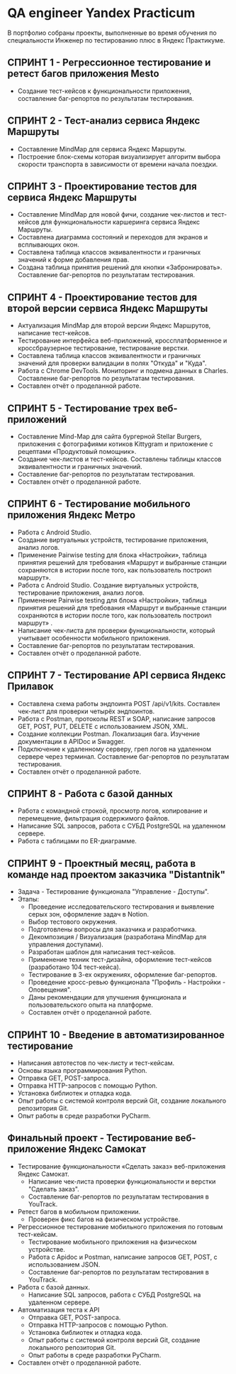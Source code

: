 # QA engineer Yandex Practicum

В портфолио собраны проекты, выполненные во время обучения по специальности Инженер по тестированию плюс в Яндекс Практикуме.

## СПРИНТ 1 - Регрессионное тестирование и ретест багов приложения Mesto

- Создание тест-кейсов к функциональности приложения, составление баг-репортов по результатам тестирования.

## СПРИНТ 2 - Тест-анализ сервиса Яндекс Маршруты

- Составление MindMap для сервиса Яндекс Маршруты.
- Построение блок-схемы которая визуализирует алгоритм выбора скорости транспорта в зависимости от времени начала поездки.

## СПРИНТ 3 - Проектирование тестов для сервиса Яндекс Маршруты

- Составление MindMap для новой фичи, создание чек-листов и тест-кейсов для функциональности каршеринга сервиса Яндекс Маршруты.
- Составлена диаграмма состояний и переходов для экранов и всплывающих окон.
- Составлена таблица классов эквивалентности и граничных значений к форме добавления прав.
- Создана таблица принятия решений для кнопки «Забронировать». Составление баг-репортов по результатам тестирования.

## СПРИНТ 4 - Проектирование тестов для второй версии сервиса Яндекс Маршруты

- Актуализация MindMap для второй версии Яндекс Маршрутов, написание тест-кейсов.
- Тестирование интерфейса веб-приложений, кроссплатформенное и кроссбраузерное тестирование, тестирование верстки.
- Составлена таблица классов эквивалентности и граничных значений для проверки валидации в полях "Откуда" и "Куда".
- Работа с Chrome DevTools. Мониторинг и подмена данных в Charles. Составление баг-репортов по результатам тестирования.
- Составлен отчёт о проделанной работе.

## СПРИНТ 5 - Тестирование трех веб-приложений

- Составление Mind-Map для сайта бургерной Stellar Burgers, приложения с фотографиями котиков Kittygram и приложение с рецептами «Продуктовый помощник».
- Создание чек-листов и тест-кейсов. Составлены таблицы классов эквивалентности и граничных значений.
- Составление баг-репортов по результатам тестирования.
- Составлен отчёт о проделанной работе.

## СПРИНТ 6 - Тестирование мобильного приложения Яндекс Метро

- Работа с Android Studio.
- Создание виртуальных устройств, тестирование приложения, анализ логов.
- Применение Pairwise testing для блока «Настройки», таблица принятия решений для требования «Маршрут и выбранные станции сохраняются в истории после того, как пользователь построил маршрут».
- Работа с Android Studio. Создание виртуальных устройств, тестирование приложения, анализ логов.
- Применение Pairwise testing для блока «Настройки», таблица принятия решений для требования «Маршрут и выбранные станции сохраняются в истории после того, как пользователь построил маршрут» .
- Написание чек-листа для проверки функциональности, который учитывает особенности мобильного приложения.
- Составление баг-репортов по результатам тестирования.
- Составлен отчёт о проделанной работе.

## СПРИНТ 7 - Тестирование API сервиса Яндекс Прилавок

- Составлена схема работы эндпоинта POST /api/v1/kits. Составлен чек-лист для проверки четырёх эндпоинтов.
- Работа с Postman, протоколы REST и SOAP, написание запросов  GET, POST, PUT, DELETE с использованием JSON, XML.
- Создание коллекции Postman. Локализация бага. Изучение документации в APIDoc и Swagger.
- Подключение к удаленному серверу, греп логов на удаленном сервере через терминал. Составление баг-репортов по результатам тестирования.
- Составлен отчёт о проделанной работе.

## СПРИНТ 8 - Работа с базой данных

- Работа с командной строкой, просмотр логов, копирование и перемещение, фильтрация содержимого файлов.
- Написание SQL запросов, работа с СУБД PostgreSQL на удаленном сервере.
- Работа с таблицами по ER-диаграмме.

## СПРИНТ 9 -  Проектный месяц, работа в команде над проектом заказчика "Distantnik"

- Задача - Тестирование функционала "Управление - Доступы".
- Этапы:
  - Проведение исследовательского тестирования и выявление серых зон, оформление задач в Notion.
  - Выбор тестового окружения.
  - Подготовлены вопросы для заказчика и разработчика.
  - Декомпозиция / Визуализация (разработана MindMap для управления доступами).
  - Разработан шаблон для написания тест-кейсов.
  - Применение техник тест-дизайна, оформление тест-кейсов (разработано 104 тест-кейса).
  - Тестирование в 3-ех окружениях, оформление баг-репортов.
  - Проведение кросс-ревью функционала "Профиль - Настройки - Оповещения".
  - Даны рекомендации для улучшения функционала и пользовательского опыта на платформе.
  - Составлен отчёт о проделанной работе.

## СПРИНТ 10 -  Введение в автоматизированное тестирование

- Написания автотестов по чек-листу и тест-кейсам.
- Основы языка программирования Python.
- Отправка GET, POST-запроса.
- Отправка HTTP-запросов с помощью Python.
- Установка библиотек и отладка кода.
- Опыт работы с системой контроля версий Git, создание локального репозитория Git.
- Опыт работы в среде разработки PyCharm.

## Финальный проект -  Тестирование веб-приложение Яндекс Самокат

- Тестирование функциональности «Сделать заказ» веб-приложения Яндекс Самокат.
  - Написание чек-листа проверки функциональности и верстки "Сделать заказ".
  - Составление баг-репортов по результатам тестирования в YouTrack.
- Ретест багов в мобильном приложении.
  - Проверен фикс багов на физическом устройстве.
- Регрессионное тестирование мобильного приложения по готовым тест-кейсам.
  - Тестирование мобильного приложения на физическом устройстве.
  - Работа с Apidoc и Postman, написание запросов  GET, POST, с использованием JSON.
  - Составление баг-репортов по результатам тестирования в YouTrack.
- Работа с базой данных.
  - Написание SQL запросов, работа с СУБД PostgreSQL на удаленном сервере.
- Автоматизация теста к API
  - Отправка GET, POST-запроса.
  - Отправка HTTP-запросов с помощью Python.
  - Установка библиотек и отладка кода.
  - Опыт работы с системой контроля версий Git, создание локального репозитория Git.
  - Опыт работы в среде разработки PyCharm.
- Составлен отчёт о проделанной работе.
